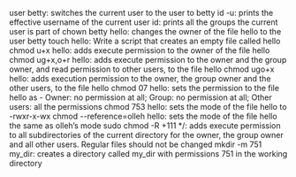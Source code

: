 user betty: switches the current user to the user to betty 
id -u: prints the effective username of the current user
id: prints all the groups the current user is part of
chown betty hello: changes the owner of the file hello to the user betty
touch hello: Write a script that creates an empty file called hello
chmod u+x hello: adds execute permission to the owner of the file hello
chmod ug+x,o+r hello: adds execute permission to the owner and the group owner, and read permission to other users, to the file hello
chmod ugo+x hello: adds execution permission to the owner, the group owner and the other users, to the file hello
chmod 07 hello: sets the permission to the file hello as - Owner: no permission at all; Group: no permission at all; Other users: all the permissions
chmod 753 hello: sets the mode of the file hello to -rwxr-x-wx
chmod --reference=olleh hello: sets the mode of the file hello the same as olleh’s mode
sudo chmod -R +111 */: adds execute permission to all subdirectories of the current directory for the owner, the group owner and all other users. Regular files should not be changed
mkdir -m 751 my_dir: creates a directory called my_dir with permissions 751 in the working directory
